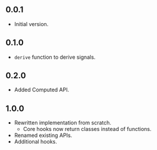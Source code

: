 ## 0.0.1

- Initial version.

## 0.1.0

- `derive` function to derive signals.

## 0.2.0

- Added Computed API.

## 1.0.0

- Rewritten implementation from scratch.
  - Core hooks now return classes instead of functions.
- Renamed existing APIs.
- Additional hooks.
